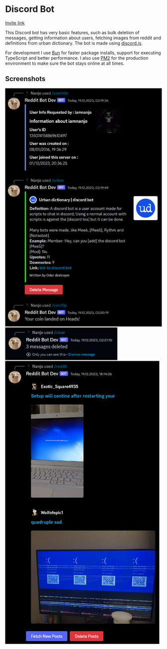 # Discord Bot

[Invite link](https://discord.com/api/oauth2/authorize?client_id=838342857001533471&permissions=3155968&scope=bot)

This Discord bot has very basic features, such as bulk deletion of messages, getting information about users, fetching images from reddit and definitions from urban dictionary. The bot is made using [discord.js](https://discord.js.org/).

For development I use [Bun](https://bun.sh/) for faster package installs, support for executing TypeScript and better performance. I also use [PM2](https://pm2.keymetrics.io/) for the production environment to make sure the bot stays online at all times.

## Screenshots

![Basic commands](screenshots/basic-commands.png)
![Message deletion](screenshots/message-deletion.png)
![Reddit posts (r/softwaregore)](screenshots/reddit-softwaregore.png)
